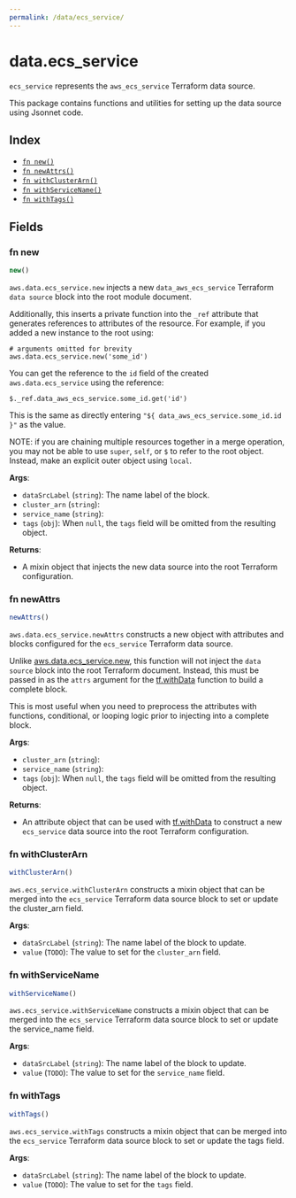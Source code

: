 ```yaml
---
permalink: /data/ecs_service/
---
```


# data.ecs_service

`ecs_service` represents the `aws_ecs_service` Terraform data source.



This package contains functions and utilities for setting up the data source using Jsonnet code.


## Index

* [`fn new()`](#fn-new)
* [`fn newAttrs()`](#fn-newattrs)
* [`fn withClusterArn()`](#fn-withclusterarn)
* [`fn withServiceName()`](#fn-withservicename)
* [`fn withTags()`](#fn-withtags)

## Fields

### fn new

```ts
new()
```


`aws.data.ecs_service.new` injects a new `data_aws_ecs_service` Terraform `data source`
block into the root module document.

Additionally, this inserts a private function into the `_ref` attribute that generates references to attributes of the
resource. For example, if you added a new instance to the root using:

    # arguments omitted for brevity
    aws.data.ecs_service.new('some_id')

You can get the reference to the `id` field of the created `aws.data.ecs_service` using the reference:

    $._ref.data_aws_ecs_service.some_id.get('id')

This is the same as directly entering `"${ data_aws_ecs_service.some_id.id }"` as the value.

NOTE: if you are chaining multiple resources together in a merge operation, you may not be able to use `super`, `self`,
or `$` to refer to the root object. Instead, make an explicit outer object using `local`.

**Args**:
  - `dataSrcLabel` (`string`): The name label of the block.
  - `cluster_arn` (`string`): 
  - `service_name` (`string`): 
  - `tags` (`obj`):  When `null`, the `tags` field will be omitted from the resulting object.

**Returns**:
- A mixin object that injects the new data source into the root Terraform configuration.


### fn newAttrs

```ts
newAttrs()
```


`aws.data.ecs_service.newAttrs` constructs a new object with attributes and blocks configured for the `ecs_service`
Terraform data source.

Unlike [aws.data.ecs_service.new](#fn-ecsservicenew), this function will not inject the `data source`
block into the root Terraform document. Instead, this must be passed in as the `attrs` argument for the
[tf.withData](https://github.com/tf-libsonnet/core/tree/main/docs#fn-withdata) function to build a complete block.

This is most useful when you need to preprocess the attributes with functions, conditional, or looping logic prior to
injecting into a complete block.

**Args**:
  - `cluster_arn` (`string`): 
  - `service_name` (`string`): 
  - `tags` (`obj`):  When `null`, the `tags` field will be omitted from the resulting object.

**Returns**:
  - An attribute object that can be used with [tf.withData](https://github.com/tf-libsonnet/core/tree/main/docs#fn-withdata) to construct a new `ecs_service` data source into the root Terraform configuration.


### fn withClusterArn

```ts
withClusterArn()
```

`aws.ecs_service.withClusterArn` constructs a mixin object that can be merged into the `ecs_service`
Terraform data source block to set or update the cluster_arn field.



**Args**:
  - `dataSrcLabel` (`string`): The name label of the block to update.
  - `value` (`TODO`): The value to set for the `cluster_arn` field.


### fn withServiceName

```ts
withServiceName()
```

`aws.ecs_service.withServiceName` constructs a mixin object that can be merged into the `ecs_service`
Terraform data source block to set or update the service_name field.



**Args**:
  - `dataSrcLabel` (`string`): The name label of the block to update.
  - `value` (`TODO`): The value to set for the `service_name` field.


### fn withTags

```ts
withTags()
```

`aws.ecs_service.withTags` constructs a mixin object that can be merged into the `ecs_service`
Terraform data source block to set or update the tags field.



**Args**:
  - `dataSrcLabel` (`string`): The name label of the block to update.
  - `value` (`TODO`): The value to set for the `tags` field.
